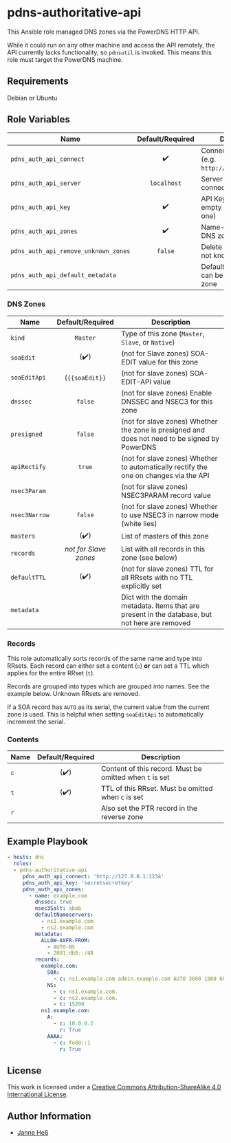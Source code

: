 # pdns-authoritative-api

This Ansible role managed DNS zones via the PowerDNS HTTP API.

While it could run on any other machine and access the API remotely, the API currently lacks functionality, so `pdnsutil` is invoked.
This means this role must target the PowerDNS machine.

## Requirements

Debian or Ubuntu

## Role Variables

| Name                                 | Default/Required   | Description                                         |
|--------------------------------------|:------------------:|-----------------------------------------------------|
| `pdns_auth_api_connect`              | :heavy_check_mark: | Connect to this URL (e.g. `http://127.0.0.1:1234`)  |
| `pdns_auth_api_server`               | `localhost`        | Server instance to connect to                       |
| `pdns_auth_api_key`                  | :heavy_check_mark: | API Key to use (may be empty if you don't have one) |
| `pdns_auth_api_zones`                | :heavy_check_mark: | Name-contents dict of DNS zones (see below)         |
| `pdns_auth_api_remove_unknown_zones` | `false`            | Delete zones that are not known to this role        |
| `pdns_auth_api_default_metadata`     |                    | Default metadata that can be overridden per-zone    |

### DNS Zones

| Name          | Default/Required      | Description                                                                                     |
|---------------|:---------------------:|-------------------------------------------------------------------------------------------------|
| `kind`        | `Master`              | Type of this zone (`Master`, `Slave`, or `Native`)                                              |
| `soaEdit`     | (:heavy_check_mark:)  | (not for Slave zones)  SOA-EDIT value for this zone                                             |
| `soaEditApi`  | (`{{soaEdit}}`        | (not for slave zones) SOA-EDIT-API value                                                        |
| `dnssec`      | `false`               | (not for slave zones) Enable DNSSEC and NSEC3 for this zone                                     |
| `presigned`   | `false`               | (not for slave zones) Whether the zone is presigned and does not need to be signed by PowerDNS  |
| `apiRectify`  | `true`                | (not for slave zones) Whether to automatically rectify the one on changes via the API           |
| `nsec3Param`  |                       | (not for slave zones) NSEC3PARAM record value                                                   |
| `nsec3Narrow` | `false`               | (not for slave zones) Whether to use NSEC3 in narrow mode (white lies)                          |
| `masters`     | (:heavy_check_mark:)  | List of masters of this zone                                                                    |
| `records`     | *not for Slave zones* | List with all records in this zone (see below)                                                  |
| `defaultTTL`  | (:heavy_check_mark:)  | (not for slave zones) TTL for all RRsets with no TTL explicitly set                             |
| `metadata`    |                       | Dict with the domain metadata. Items that are present in the database, but not here are removed |

### Records

This role automatically sorts records of the same name and type into RRsets.
Each record can either set a content (`c`) **or** can set a TTL which applies for the entire RRset (`t`).

Records are grouped into types which are grouped into names.
See the example below.
Unknown RRsets are removed.

If a SOA record has `AUTO` as its serial, the current value from the current zone is used.
This is helpful when setting `soaEditApi` to automatically increment the serial.

### Contents

| Name | Default/Required     | Description                                             |
|------|:--------------------:|---------------------------------------------------------|
| `c`  | (:heavy_check_mark:) | Content of this record. Must be omitted when `t` is set |
| `t`  | (:heavy_check_mark:) | TTL of this RRset. Must be omitted when `c` is set      |
| `r`  |                      | Also set the PTR record in the reverse zone             |

## Example Playbook

```yml
- hosts: dns
  roles:
  - pdns-authoritative-api
     pdns_auth_api_connect: 'http://127.0.0.1:1234'
     pdns_auth_api_key: 'secretsecretkey'
     pdns_auth_api_zones:
       - name: example.com
         dnssec: true
         nsec3Salt: abab
         defaultNameservers:
           - ns1.example.com
           - ns2.example.com
         metadata:
           ALLOW-AXFR-FROM:
             - AUTO-NS
             - 2001:db8::/48
         records:
           example.com:
             SOA:
               - c: ns1.example.com admin.example.com AUTO 3600 1800 604800 600
             NS:
               - c: ns1.example.com.
               - c: ns2.example.com.
               - t: 15200
           ns1.example.com:
             A:
               - c: 10.0.0.2
                 r: True
             AAAA:
               - c: fe80::1
                 r: True
```

## License

This work is licensed under a [Creative Commons Attribution-ShareAlike 4.0 International License](https://creativecommons.org/licenses/by-sa/4.0/).

## Author Information

- [Janne Heß](https://github.com/dasJ)
